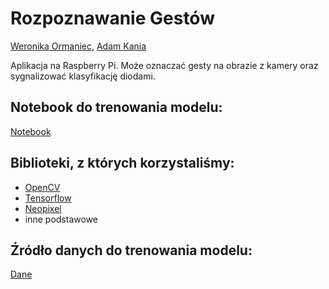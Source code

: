 # Rozpoznawanie Gestów
[Weronika Ormaniec](https://github.com/werkaaa), [Adam Kania](https://github.com/remilvus)

Aplikacja na Raspberry Pi. Może oznaczać gesty na obrazie z kamery oraz sygnalizować klasyfikację diodami.
## Notebook do trenowania modelu:
[Notebook](https://colab.research.google.com/drive/1MmNZ0twx4wT_GgKj8PIRguof5-ERyw1A?usp=sharing)

## Biblioteki, z których korzystaliśmy:
* [OpenCV](https://pypi.org/project/opencv-python/)
* [Tensorflow](https://www.tensorflow.org/lite)
* [Neopixel](https://learn.adafruit.com/neopixels-on-raspberry-pi/python-usage)
* inne podstawowe

## Źródło danych do trenowania modelu:
[Dane](https://github.com/athena15/project_kojak)

